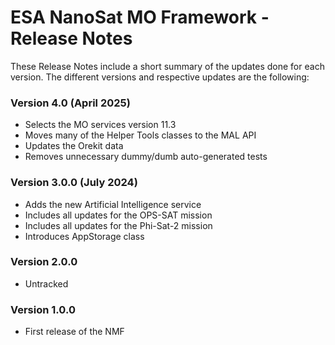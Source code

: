 ESA NanoSat MO Framework - Release Notes
========================

These Release Notes include a short summary of the updates done for each version.
The different versions and respective updates are the following:

### Version 4.0 (April 2025)
* Selects the MO services version 11.3
* Moves many of the Helper Tools classes to the MAL API
* Updates the Orekit data
* Removes unnecessary dummy/dumb auto-generated tests

### Version 3.0.0 (July 2024)
* Adds the new Artificial Intelligence service
* Includes all updates for the OPS-SAT mission
* Includes all updates for the Phi-Sat-2 mission
* Introduces AppStorage class

### Version 2.0.0
* Untracked

### Version 1.0.0
* First release of the NMF

